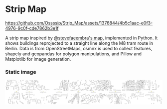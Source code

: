 # Strip Map
https://github.com/Ossssip/Strip_Map/assets/1376844/4b5c1aac-e0f3-4976-9c0f-cde7862b3e1f

A strip map inspired by [@stevefaeembra's map](https://mapstodon.space/@stevefaeembra/112175168261635341), implemented in Python. It shows buildings reprojected to a straight line along the M8 tram route in Berlin.
Data is from OpenStreetMaps, osmnx is used to collect features, shapely and geopandas for polygon manipulations, and Pillow and Matplotlib for image generation.

### Static image
[![click for the full-res map](https://raw.githubusercontent.com/Ossssip/Strip_Map/main/thumb.png)](https://github.com/Ossssip/Strip_Map/blob/main/Strip_Map.png)
